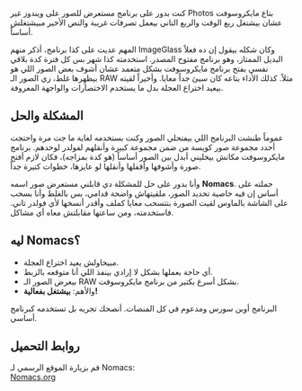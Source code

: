 كنت بدور على برنامج مستعرض للصور على ويندوز غير Photos بتاع مايكروسوفت عشان بيشتغل ربع الوقت والربع التاني بيعمل تصرفات غريبة والنص الأخير مبيشتغلش أساساً.

المهم عديت على كذا برنامج، أذكر منهم ImageGlass وكان شكله بيقول إن ده فعلاً البديل الممتاز، وهو برنامج مفتوح المصدر. استخدمته كذا شهر بس كل فترة كدة بلاقي نفسي بفتح برنامج مايكروسوفت بشكل متعمد عشان أشوف بعض الصور اللي هو بيظهِرها غلط، زي الصور الـ RAW مثلاً. كذلك الأداء بتاعه كان سيئ جداً معايا. وأخيراً لقيته بيعيد اختراع العجلة بدل ما يستخدم الاختصارات والواجهة المعروفة.

## المشكلة والحل

عموماً طنشت البرنامج اللي بيفتحلي الصور وكنت بستخدمه لغاية ما جت مرة واحتجت أحدد مجموعة صور كويسة من ضمن مجموعة كبيرة وأنقلهم لفولدر لوحدهم. برنامج مايكروسوفت مكانش بيخليني أبدل بين الصور أساساً (هو كدة بمزاجه)، فكان لازم أفتح صورة وأشوفها وأقفلها وأنقلها لو عايزها، خطوات كتيرة جداً.

وأنا بدور على حل للمشكلة دي قابلني مستعرض صور اسمه **Nomacs**. حملته على أساس إن فيه خاصية تحديد الصور، ملقيتهاش واضحة قدامي، بس بالغلط وأنا بسحب على الشاشة بالماوس لقيت الصورة بتتسحب معايا كملف وأقدر أنسخها لأي فولدر تاني. فاستخدمته، ومن ساعتها مقابلتش معاه أي مشاكل.

## ليه Nomacs؟

- مبيحاولش يعيد اختراع العجلة.
- أي حاجة بعملها بشكل لا إرادي بينفذ اللي أنا متوقعه بالزبط.
- بيعرض الصور الـ RAW بشكل أسرع بكتير من برنامج مايكروسوفت.
- والأهم: **بيشتغل بفعالية!**

البرنامج أوبن سورس ومدعوم في كل المنصات. أنصحك تجربه بل تستخدمه كبرنامج أساسي.


## روابط التحميل

قم بزيارة الموقع الرسمي لـ Nomacs:  
[Nomacs.org](https://nomacs.org)

